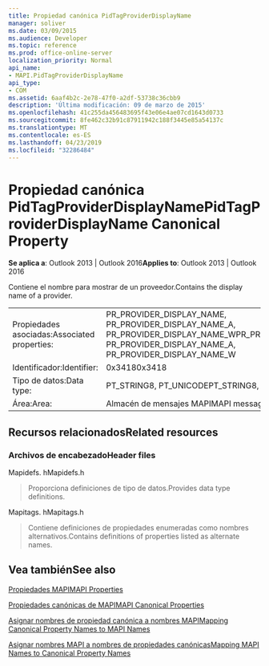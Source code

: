 ```yaml
---
title: Propiedad canónica PidTagProviderDisplayName
manager: soliver
ms.date: 03/09/2015
ms.audience: Developer
ms.topic: reference
ms.prod: office-online-server
localization_priority: Normal
api_name:
- MAPI.PidTagProviderDisplayName
api_type:
- COM
ms.assetid: 6aaf4b2c-2e78-47f0-a2df-53738c36cbb9
description: 'Última modificación: 09 de marzo de 2015'
ms.openlocfilehash: 41c255da456483695f43e06e4ae07cd1643d0733
ms.sourcegitcommit: 8fe462c32b91c87911942c188f3445e85a54137c
ms.translationtype: MT
ms.contentlocale: es-ES
ms.lasthandoff: 04/23/2019
ms.locfileid: "32286484"
---
```

# <a name="pidtagproviderdisplayname-canonical-property"></a><span data-ttu-id="3b7c5-103">Propiedad canónica PidTagProviderDisplayName</span><span class="sxs-lookup"><span data-stu-id="3b7c5-103">PidTagProviderDisplayName Canonical Property</span></span>

  
  
<span data-ttu-id="3b7c5-104">**Se aplica a**: Outlook 2013 | Outlook 2016</span><span class="sxs-lookup"><span data-stu-id="3b7c5-104">**Applies to**: Outlook 2013 | Outlook 2016</span></span> 
  
<span data-ttu-id="3b7c5-105">Contiene el nombre para mostrar de un proveedor.</span><span class="sxs-lookup"><span data-stu-id="3b7c5-105">Contains the display name of a provider.</span></span>
  
|||
|:-----|:-----|
|<span data-ttu-id="3b7c5-106">Propiedades asociadas:</span><span class="sxs-lookup"><span data-stu-id="3b7c5-106">Associated properties:</span></span>  <br/> |<span data-ttu-id="3b7c5-107">PR_PROVIDER_DISPLAY_NAME, PR_PROVIDER_DISPLAY_NAME_A, PR_PROVIDER_DISPLAY_NAME_W</span><span class="sxs-lookup"><span data-stu-id="3b7c5-107">PR_PROVIDER_DISPLAY_NAME, PR_PROVIDER_DISPLAY_NAME_A, PR_PROVIDER_DISPLAY_NAME_W</span></span>  <br/> |
|<span data-ttu-id="3b7c5-108">Identificador:</span><span class="sxs-lookup"><span data-stu-id="3b7c5-108">Identifier:</span></span>  <br/> |<span data-ttu-id="3b7c5-109">0x3418</span><span class="sxs-lookup"><span data-stu-id="3b7c5-109">0x3418</span></span>  <br/> |
|<span data-ttu-id="3b7c5-110">Tipo de datos:</span><span class="sxs-lookup"><span data-stu-id="3b7c5-110">Data type:</span></span>  <br/> |<span data-ttu-id="3b7c5-111">PT_STRING8, PT_UNICODE</span><span class="sxs-lookup"><span data-stu-id="3b7c5-111">PT_STRING8, PT_UNICODE</span></span>  <br/> |
|<span data-ttu-id="3b7c5-112">Área:</span><span class="sxs-lookup"><span data-stu-id="3b7c5-112">Area:</span></span>  <br/> |<span data-ttu-id="3b7c5-113">Almacén de mensajes MAPI</span><span class="sxs-lookup"><span data-stu-id="3b7c5-113">MAPI message store</span></span>  <br/> |
   
## <a name="related-resources"></a><span data-ttu-id="3b7c5-114">Recursos relacionados</span><span class="sxs-lookup"><span data-stu-id="3b7c5-114">Related resources</span></span>

### <a name="header-files"></a><span data-ttu-id="3b7c5-115">Archivos de encabezado</span><span class="sxs-lookup"><span data-stu-id="3b7c5-115">Header files</span></span>

<span data-ttu-id="3b7c5-116">Mapidefs. h</span><span class="sxs-lookup"><span data-stu-id="3b7c5-116">Mapidefs.h</span></span>
  
> <span data-ttu-id="3b7c5-117">Proporciona definiciones de tipo de datos.</span><span class="sxs-lookup"><span data-stu-id="3b7c5-117">Provides data type definitions.</span></span>
    
<span data-ttu-id="3b7c5-118">Mapitags. h</span><span class="sxs-lookup"><span data-stu-id="3b7c5-118">Mapitags.h</span></span>
  
> <span data-ttu-id="3b7c5-119">Contiene definiciones de propiedades enumeradas como nombres alternativos.</span><span class="sxs-lookup"><span data-stu-id="3b7c5-119">Contains definitions of properties listed as alternate names.</span></span>
    
## <a name="see-also"></a><span data-ttu-id="3b7c5-120">Vea también</span><span class="sxs-lookup"><span data-stu-id="3b7c5-120">See also</span></span>



[<span data-ttu-id="3b7c5-121">Propiedades MAPI</span><span class="sxs-lookup"><span data-stu-id="3b7c5-121">MAPI Properties</span></span>](mapi-properties.md)
  
[<span data-ttu-id="3b7c5-122">Propiedades canónicas de MAPI</span><span class="sxs-lookup"><span data-stu-id="3b7c5-122">MAPI Canonical Properties</span></span>](mapi-canonical-properties.md)
  
[<span data-ttu-id="3b7c5-123">Asignar nombres de propiedad canónica a nombres MAPI</span><span class="sxs-lookup"><span data-stu-id="3b7c5-123">Mapping Canonical Property Names to MAPI Names</span></span>](mapping-canonical-property-names-to-mapi-names.md)
  
[<span data-ttu-id="3b7c5-124">Asignar nombres MAPI a nombres de propiedades canónicas</span><span class="sxs-lookup"><span data-stu-id="3b7c5-124">Mapping MAPI Names to Canonical Property Names</span></span>](mapping-mapi-names-to-canonical-property-names.md)

